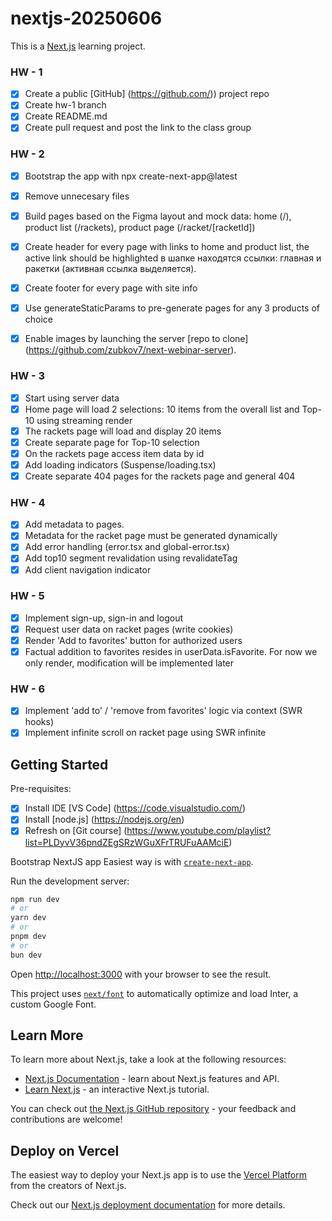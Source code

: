 # nextjs-20250606
This is a [Next.js](https://nextjs.org/) learning project. 

### HW - 1
* [x] Create a public [GitHub] (https://github.com/)) project repo 
* [x] Create hw-1 branch
* [x] Create README.md 
* [x] Create pull request and post the link to the class group

### HW - 2
* [x] Bootstrap the app with npx create-next-app@latest
* [x] Remove unnecesary files
* [x] Build pages based on the Figma layout and mock data:
home (/), product list (/rackets), product page (/racket/[racketId])
* [x] Create header for every page with links to home and product list, the active link should be highlighted 
в шапке находятся ссылки: главная и ракетки (активная ссылка выделяется). 
* [x] Create footer for every page with site info
* [x] Use generateStaticParams to pre-generate pages for any 3 products of choice
* [x] Enable images by launching the server [repo to clone] (https://github.com/zubkov7/next-webinar-server).


### HW - 3
* [x] Start using server data 
* [x] Home page will load 2 selections: 10 items from the overall list and Top-10 using streaming render
* [x] The rackets page will load and display 20 items
* [x] Create separate page for Top-10 selection
* [x] On the rackets page access item data by id
* [x] Add loading indicators (Suspense/loading.tsx)
* [x] Create separate 404 pages for the rackets page and general 404

### HW - 4
* [x] Add metadata to pages. 
* [x] Metadata for the racket page must be generated dynamically
* [x] Add error handling (error.tsx and global-error.tsx)
* [x] Add top10 segment revalidation using revalidateTag
* [x] Add client navigation indicator

### HW - 5
* [x] Implement sign-up, sign-in and logout
* [x] Request user data on racket pages (write cookies)
* [x] Render 'Add to favorites' button for authorized users
* [x] Factual addition to favorites resides in userData.isFavorite. For now we only render, modification will be implemented later

### HW - 6
* [x] Implement 'add to' / 'remove from favorites' logic via context (SWR hooks)
* [x] Implement infinite scroll on racket page using SWR infinite

## Getting Started

Pre-requisites:
* [x] Install IDE [VS Code] (https://code.visualstudio.com/)
* [x] Install [node.js] (https://nodejs.org/en)
* [x] Refresh on [Git course] (https://www.youtube.com/playlist?list=PLDyvV36pndZEgSRzWGuXFrTRUFuAAMciE)

Bootstrap NextJS app
Easiest way is with [`create-next-app`](https://github.com/vercel/next.js/tree/canary/packages/create-next-app).

Run the development server:

```bash
npm run dev
# or
yarn dev
# or
pnpm dev
# or
bun dev
```

Open [http://localhost:3000](http://localhost:3000) with your browser to see the result.

This project uses [`next/font`](https://nextjs.org/docs/basic-features/font-optimization) to automatically optimize and load Inter, a custom Google Font.

## Learn More

To learn more about Next.js, take a look at the following resources:

- [Next.js Documentation](https://nextjs.org/docs) - learn about Next.js features and API.
- [Learn Next.js](https://nextjs.org/learn) - an interactive Next.js tutorial.

You can check out [the Next.js GitHub repository](https://github.com/vercel/next.js/) - your feedback and contributions are welcome!

## Deploy on Vercel

The easiest way to deploy your Next.js app is to use the [Vercel Platform](https://vercel.com/new?utm_medium=default-template&filter=next.js&utm_source=create-next-app&utm_campaign=create-next-app-readme) from the creators of Next.js.

Check out our [Next.js deployment documentation](https://nextjs.org/docs/deployment) for more details.
